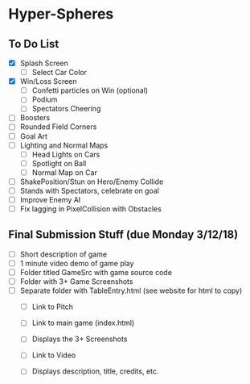 # Hyper-Spheres

## To Do List
- [X] Splash Screen
	- [ ] Select Car Color
- [X] Win/Loss Screen
	- [ ] Confetti particles on Win (optional)
	- [ ] Podium
	- [ ] Spectators Cheering
- [ ] Boosters
- [ ] Rounded Field Corners
- [ ] Goal Art
- [ ] Lighting and Normal Maps
	- [ ] Head Lights on Cars
	- [ ] Spotlight on Ball
	- [ ] Normal Map on Car
- [ ] ShakePosition/Stun on Hero/Enemy Collide
- [ ] Stands with Spectators, celebrate on goal
- [ ] Improve Enemy AI
- [ ] Fix lagging in PixelCollision with Obstacles

## Final Submission Stuff (due Monday 3/12/18)
- [ ] Short description of game
- [ ] 1 minute video demo of game play
- [ ] Folder titled GameSrc with game source code
- [ ] Folder with 3+ Game Screenshots
- [ ] Separate folder with TableEntry.html (see website for html to copy)
	- [ ] Link to Pitch
	- [ ] Link to main game (index.html)
	- [ ] Displays the 3+ Screenshots
	- [ ] Link to Video
	- [ ] Displays description, title, credits, etc.



